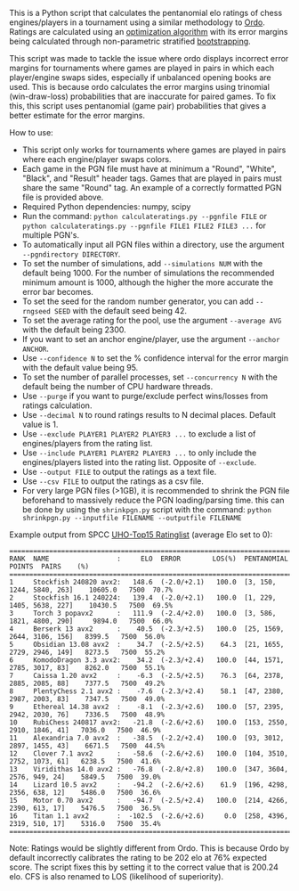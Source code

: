 This is a Python script that calculates the pentanomial elo ratings of chess engines/players in a tournament using a similar methodology to [Ordo](https://github.com/michiguel/Ordo). Ratings are calculated using an [optimization algorithm](https://en.wikipedia.org/wiki/Limited-memory_BFGS) with its error margins being calculated through non-parametric stratified [bootstrapping](https://en.wikipedia.org/wiki/Bootstrapping_(statistics)).

This script was made to tackle the issue where ordo displays incorrect error margins for tournaments where games are played in pairs in which each player/engine swaps sides, especially if unbalanced opening books are used. This is because ordo calculates the error margins using trinomial (win-draw-loss) probabilities that are inaccurate for paired games. To fix this, this script uses pentanomial (game pair) probabilities that gives a better estimate for the error margins.

How to use:
- This script only works for tournaments where games are played in pairs where each engine/player swaps colors.
- Each game in the PGN file must have at minimum a "Round", "White", "Black", and "Result" header tags. Games that are played in pairs must share the same "Round" tag. An example of a correctly formatted PGN file is provided above.
- Required Python dependencies: numpy, scipy
- Run the command: `python calculateratings.py --pgnfile FILE` or `python calculateratings.py --pgnfile FILE1 FILE2 FILE3 ...` for multiple PGN's.
- To automatically input all PGN files within a directory, use the argument `--pgndirectory DIRECTORY`.
- To set the number of simulations, add `--simulations NUM` with the default being 1000. For the number of simulations the recommended minimum amount is 1000, although the higher the more accurate the error bar becomes.
- To set the seed for the random number generator, you can add `--rngseed SEED` with the default seed being 42.
- To set the average rating for the pool, use the argument `--average AVG` with the default being 2300.
- If you want to set an anchor engine/player, use the argument `--anchor ANCHOR`.
- Use `--confidence N` to set the % confidence interval for the error margin with the default value being 95.
- To set the number of parallel processes, set `--concurrency N` with the default being the number of CPU hardware threads.
- Use `--purge` if you want to purge/exclude perfect wins/losses from ratings calculation.
- Use `--decimal N` to round ratings results to N decimal places. Default value is 1.
- Use `--exclude PLAYER1 PLAYER2 PLAYER3 ...` to exclude a list of engines/players from the rating list.
- Use `--include PLAYER1 PLAYER2 PLAYER3 ...` to only include the engines/players listed into the rating list. Opposite of `--exclude`.
- Use `--output FILE` to output the ratings as a text file.
- Use `--csv FILE` to output the ratings as a csv file.
- For very large PGN files (>1GB), it is recommended to shrink the PGN file beforehand to massively reduce the PGN loading/parsing time. this can be done by using the `shrinkpgn.py` script with the command: `python shrinkpgn.py --inputfile FILENAME --outputfile FILENAME`

Example output from SPCC [UHO-Top15 Ratinglist](https://www.sp-cc.de/) (average Elo set to 0):
```
=============================================================================================================
RANK  NAME                 :     ELO  ERROR        LOS(%)  PENTANOMIAL                   POINTS  PAIRS    (%)
=============================================================================================================
1     Stockfish 240820 avx2:   148.6  (-2.0/+2.1)   100.0  [3, 150, 1244, 5840, 263]    10605.0   7500  70.7%
2     Stockfish 16.1 240224:   139.4  (-2.0/+2.1)   100.0  [1, 229, 1405, 5638, 227]    10430.5   7500  69.5%
3     Torch 3 popavx2      :   111.9  (-2.4/+2.0)   100.0  [3, 586, 1821, 4800, 290]     9894.0   7500  66.0%
4     Berserk 13 avx2      :    40.5  (-2.3/+2.5)   100.0  [25, 1569, 2644, 3106, 156]   8399.5   7500  56.0%
5     Obsidian 13.08 avx2  :    34.7  (-2.5/+2.5)    64.3  [21, 1655, 2729, 2946, 149]   8273.5   7500  55.2%
6     KomodoDragon 3.3 avx2:    34.2  (-2.3/+2.4)   100.0  [44, 1571, 2785, 3017, 83]    8262.0   7500  55.1%
7     Caissa 1.20 avx2     :    -6.3  (-2.5/+2.5)    76.3  [64, 2378, 2885, 2085, 88]    7377.5   7500  49.2%
8     PlentyChess 2.1 avx2 :    -7.6  (-2.3/+2.4)    58.1  [47, 2380, 2987, 2003, 83]    7347.5   7500  49.0%
9     Ethereal 14.38 avx2  :    -8.1  (-2.3/+2.6)   100.0  [57, 2395, 2942, 2030, 76]    7336.5   7500  48.9%
10    RubiChess 240817 avx2:   -21.8  (-2.6/+2.6)   100.0  [153, 2550, 2910, 1846, 41]   7036.0   7500  46.9%
11    Alexandria 7.0 avx2  :   -38.5  (-2.2/+2.4)   100.0  [93, 3012, 2897, 1455, 43]    6671.5   7500  44.5%
12    Clover 7.1 avx2      :   -58.6  (-2.6/+2.6)   100.0  [104, 3510, 2752, 1073, 61]   6238.5   7500  41.6%
13    Viridithas 14.0 avx2 :   -76.8  (-2.8/+2.8)   100.0  [347, 3604, 2576, 949, 24]    5849.5   7500  39.0%
14    Lizard 10.5 avx2     :   -94.2  (-2.6/+2.6)    61.9  [196, 4298, 2356, 638, 12]    5486.0   7500  36.6%
15    Motor 0.70 avx2      :   -94.7  (-2.5/+2.4)   100.0  [214, 4266, 2390, 613, 17]    5476.5   7500  36.5%
16    Titan 1.1 avx2       :  -102.5  (-2.6/+2.6)     0.0  [258, 4396, 2319, 510, 17]    5316.0   7500  35.4%
=============================================================================================================
```
Note: Ratings would be slightly different from Ordo. This is because Ordo by default incorrectly calibrates the rating to be 202 elo at 76% expected score. The script fixes this by setting it to the correct value that is 200.24 elo. CFS is also renamed to LOS (likelihood of superiority).
